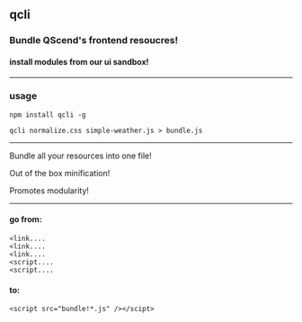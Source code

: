 ## qcli
### Bundle QScend's frontend resoucres!
#### install modules from our ui sandbox!
---

### usage

`npm install qcli -g`

```
qcli normalize.css simple-weather.js > bundle.js
```

---
Bundle all your resources into one file!

Out of the box minification!

Promotes modularity!

---

#### go from:
```
<link....
<link....
<link....
<script....
<script....
```
#### to:
`<script src="bundle!*.js" /></scipt>`
